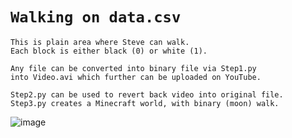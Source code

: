 # `Walking on data.csv`

    This is plain area where Steve can walk.
    Each block is either black (0) or white (1).
    
    Any file can be converted into binary file via Step1.py
    into Video.avi which further can be uploaded on YouTube.

    Step2.py can be used to revert back video into original file.
    Step3.py creates a Minecraft world, with binary (moon) walk.

![image](https://github.com/imvickykumar999/Minecraft-RedStone-CPU/assets/50515418/772ae0bb-33bf-4d2a-ac38-eea09c6eb80e)
